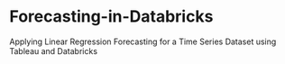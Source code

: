 # Forecasting-in-Databricks
Applying Linear Regression Forecasting for a Time Series Dataset using Tableau and Databricks

